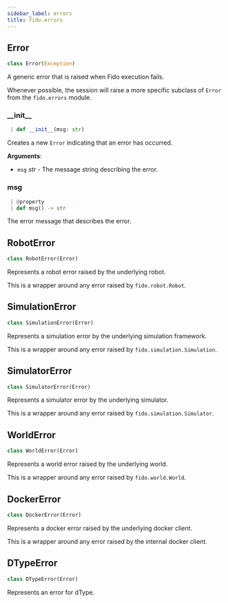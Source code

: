 ```yaml
---
sidebar_label: errors
title: fido.errors
---
```


## Error

```python
class Error(Exception)
```

A generic error that is raised when Fido execution fails.

Whenever possible, the session will raise a more specific subclass of
`Error` from the `fido.errors` module.

### \_\_init\_\_

```python
 | def __init__(msg: str)
```

Creates a new `Error` indicating that an error has occurred.

**Arguments**:

- `msg` _str_ - The message string describing the error.

### msg

```python
 | @property
 | def msg() -> str
```

The error message that describes the error.

## RobotError

```python
class RobotError(Error)
```

Represents a robot error raised by the underlying robot.

This is a wrapper around any error raised by `fido.robot.Robot`.

## SimulationError

```python
class SimulationError(Error)
```

Represents a simulation error by the underlying simulation framework.

This is a wrapper around any error raised by `fido.simulation.Simulation`.

## SimulatorError

```python
class SimulatorError(Error)
```

Represents a simulator error by the underlying simulator.

This is a wrapper around any error raised by `fido.simulation.Simulator`.

## WorldError

```python
class WorldError(Error)
```

Represents a world error raised by the underlying world.

This is a wrapper around any error raised by `fido.world.World`.

## DockerError

```python
class DockerError(Error)
```

Represents a docker error raised by the underlying docker client.

This is a wrapper around any error raised by the internal docker client.

## DTypeError

```python
class DTypeError(Error)
```

Represents an error for dType.

